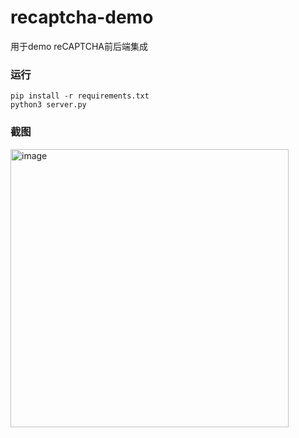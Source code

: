 # recaptcha-demo
用于demo reCAPTCHA前后端集成

### 运行
```
pip install -r requirements.txt
python3 server.py
```

### 截图
<img width="445" alt="image" src="https://user-images.githubusercontent.com/8756642/177254941-12588fbd-d6cb-4948-9d07-92e85a7c7eb1.png">
